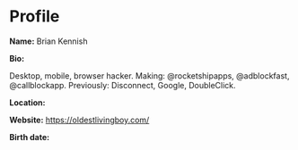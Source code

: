 # Profile

**Name:** Brian Kennish

**Bio:**

Desktop, mobile, browser hacker. Making: @rocketshipapps, @adblockfast, @callblockapp. Previously:
Disconnect, Google, DoubleClick.

**Location:**

**Website:** https://oldestlivingboy.com/

**Birth date:**
